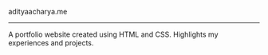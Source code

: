 adityaacharya.me

------------------------------------------------------

A portfolio website created using HTML and CSS.
Highlights my experiences and projects.
